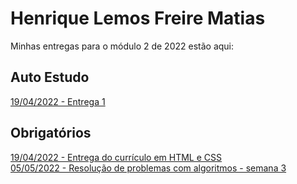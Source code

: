 # Henrique Lemos Freire Matias 
Minhas entregas para o módulo 2 de 2022 estão aqui:
## Auto Estudo
<a href="https://github.com/Intelihub/Template_Aluno/blob/main/02_AUT_EST_ENTREGA/Coloque%20aqui%20as%20entregas%20do%20seu%20auto%20estudo.rtf"> 19/04/2022 - Entrega 1 </a>
## Obrigatórios
<a href="https://github.com/Lemos1347/EntregasM02-2022_HenriqueLemos/tree/main/03_AUT_EST_ENTREGA/Semana%202"> 19/04/2022 - Entrega do currículo em HTML e CSS </a>
<br>
<a href="https://github.com/Lemos1347/EntregasM02-2022_HenriqueLemos/tree/main/03_AUT_EST_ENTREGA/Semana%203"> 05/05/2022 - Resolução de problemas com algoritmos - semana 3  </a>